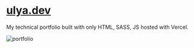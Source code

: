 # [ulya.dev](https://ulya.dev/)

My technical portfolio built with only HTML, SASS, JS hosted with Vercel.

![portfolio](https://media.giphy.com/media/lMlsk5zIJQAo9FjLEt/giphy.gif)
